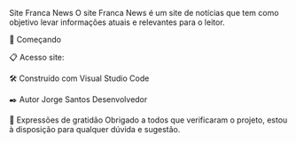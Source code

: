 Site Franca News
O site Franca News é um site de notícias que tem como objetivo levar informações atuais e relevantes para o leitor.

🚀 Começando

📋 Acesso
site:

🛠️ Construído com
Visual Studio Code

✒️ Autor
Jorge Santos
Desenvolvedor

🎁 Expressões de gratidão
Obrigado a todos que verificaram o projeto, estou à disposição para qualquer dúvida e sugestão.